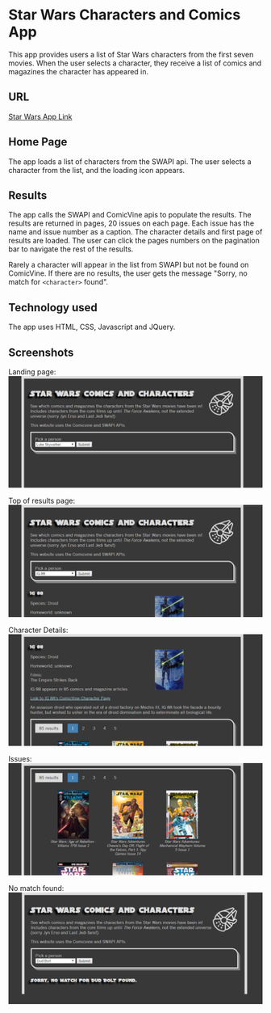 Star Wars Characters and Comics App
===================================

This app provides users a list of Star Wars characters from the first seven movies. When the user selects a character, they receive a list of comics and magazines the character has appeared in.

URL
---
[Star Wars App Link](https://hudsonst.github.io/SW_app/index.html)

Home Page
---------
The app loads a list of characters from the SWAPI api. The user selects a character from the list, and the loading icon appears.

Results
-------
The app calls the SWAPI and ComicVine apis to populate the results. The results are returned in pages, 20 issues on each page. Each issue has the name and issue number as a caption. The character details and first page of results are loaded. The user can click the pages numbers on the pagination bar to navigate the rest of the results.

Rarely a character will appear in the list from SWAPI but not be found on ComicVine. If there are no results, the user gets the message "Sorry, no match for `<character>` found".

Technology used
---------------
The app uses HTML, CSS, Javascript and JQuery.

Screenshots
-----------
Landing page:
![Landing page](img/screenshot_home.png)

Top of results page:
![Top of results page](img/screenshot_results1.png)

Character Details:
![Character details](img/screenshot_results2.png)

Issues:
![Issues](img/screenshot_results3.png)

No match found:
![No match](img/screenshot_nomatch.png)



